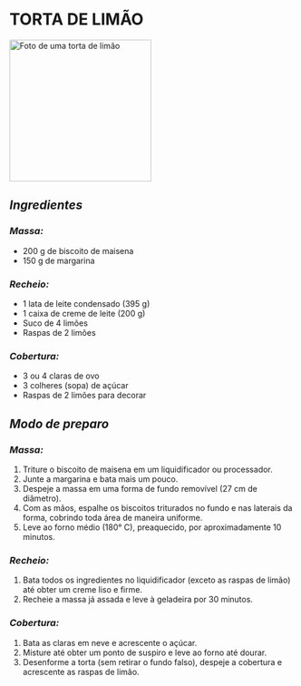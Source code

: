 # **TORTA DE LIMÃO**

<img src = "https://d1uz88p17r663j.cloudfront.net/resized/40b25559b85b265e885f55ec7c1e4d04_torta-lim%C3%A3o-receitas-nestle_1200_600.jpg" alt = "Foto de uma torta de limão" width = "250"/>

## _**Ingredientes**_
### _Massa:_
- 200 g de biscoito de maisena
- 150 g de margarina
### _Recheio:_
- 1 lata de leite condensado (395 g)
- 1 caixa de creme de leite (200 g)
- Suco de 4 limões
- Raspas de 2 limões
### _Cobertura:_
- 3 ou 4 claras de ovo
- 3 colheres (sopa) de açúcar
- Raspas de 2 limões para decorar
## _**Modo de preparo**_
### _Massa:_
1. Triture o biscoito de maisena em um liquidificador ou processador.
2. Junte a margarina e bata mais um pouco.
3. Despeje a massa em uma forma de fundo removível (27 cm de diâmetro).
4. Com as mãos, espalhe os biscoitos triturados no fundo e nas laterais da forma, cobrindo toda área de maneira uniforme.
5. Leve ao forno médio (180° C), preaquecido, por aproximadamente 10 minutos.
### _Recheio:_
1. Bata todos os ingredientes no liquidificador (exceto as raspas de limão) até obter um creme liso e firme.
2. Recheie a massa já assada e leve à geladeira por 30 minutos.
### _Cobertura:_
1. Bata as claras em neve e acrescente o açúcar.
2. Misture até obter um ponto de suspiro e leve ao forno até dourar.
3. Desenforme a torta (sem retirar o fundo falso), despeje a cobertura e acrescente as raspas de limão.